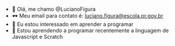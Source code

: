 - 👋 Olá, me chamo @LucianoFigura
- 🕶 Meu email para contato é: luciano.figura@escola.pr.gov.br
- 👀 Eu estou interessado em aprender a programar
- 🌱 Estou aprendendo a programar recentemente a linguagem de Javascript e Scratch
